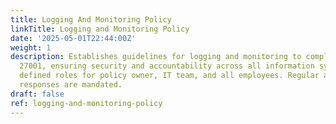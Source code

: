 ```yaml
---
title: Logging And Monitoring Policy
linkTitle: Logging and Monitoring Policy
date: '2025-05-01T22:44:00Z'
weight: 1
description: Establishes guidelines for logging and monitoring to comply with ISO/IEC
  27001, ensuring security and accountability across all information systems, with
  defined roles for policy owner, IT team, and all employees. Regular audits and incident
  responses are mandated.
draft: false
ref: logging-and-monitoring-policy
---
```


